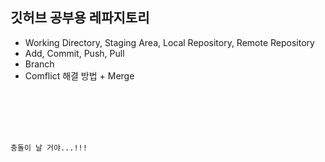 ## 깃허브 공부용 레파지토리

- Working Directory, Staging Area, Local Repository, Remote Repository
- Add, Commit, Push, Pull
- Branch
- Comflict 해결 방법 + Merge

<code>
  <title>이건 새로운 기능!!</title>
</head>
<body>
  <p>충돌이 날 거야...!!!</p>
</body>
</code>
